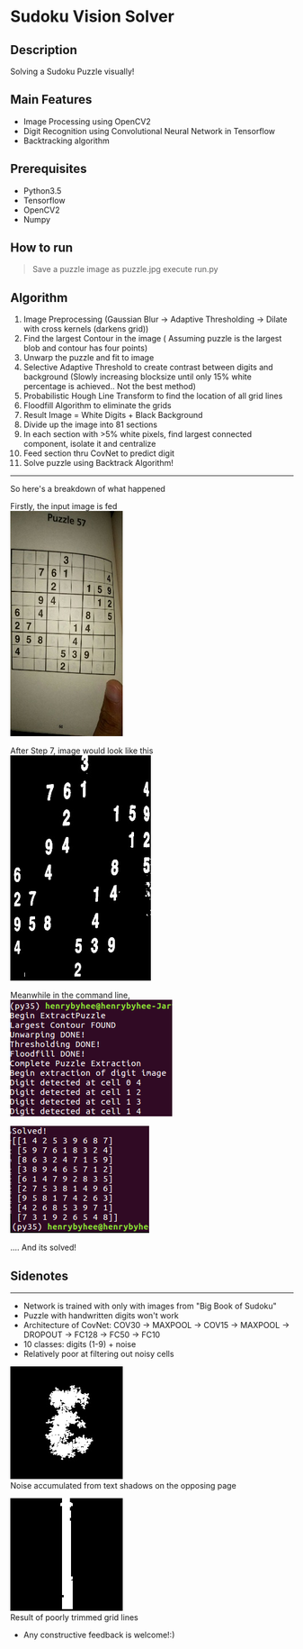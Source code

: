 Sudoku Vision Solver
=================================

## Description

Solving a Sudoku Puzzle visually! 

## Main Features
- Image Processing using OpenCV2
- Digit Recognition using Convolutional Neural Network in Tensorflow
- Backtracking algorithm

## Prerequisites

- Python3.5
- Tensorflow
- OpenCV2
- Numpy

## How to run
> Save a puzzle image as puzzle.jpg
> execute run.py

## Algorithm

1. Image Preprocessing (Gaussian Blur -> Adaptive Thresholding -> Dilate with cross kernels (darkens grid)) 
2. Find the largest Contour in the image ( Assuming puzzle is the largest blob and contour has four points) 
3. Unwarp the puzzle and fit to image
4. Selective Adaptive Threshold to create contrast between digits and background (Slowly increasing blocksize until only 15% white percentage is achieved.. Not the best method) 
5. Probabilistic Hough Line Transform to find the location of all grid lines 
6. Floodfill Algorithm to eliminate the grids
7. Result Image = White Digits + Black Background
8. Divide up the image into 81 sections
9. In each section with >5% white pixels, find largest connected component, isolate it and centralize
10. Feed section thru CovNet to predict digit
11. Solve puzzle using Backtrack Algorithm!

--------------------------------------

So here's a breakdown of what happened

Firstly, the input image is fed <br />
![a](https://github.com/Henry-bee/SudokuVisionSolver/blob/master/displayimages/displaypuzzle.jpg) <br />

After Step 7, image would look like this <br />
![a](https://github.com/Henry-bee/SudokuVisionSolver/blob/master/displayimages/thresholdpuzzle.jpg) <br />

Meanwhile in the command line, <br />
![a](https://github.com/Henry-bee/SudokuVisionSolver/blob/master/displayimages/output_img1.png) <br />

![a](https://github.com/Henry-bee/SudokuVisionSolver/blob/master/displayimages/output_img2.png) <br />

.... And its solved!

## Sidenotes
------------------------

- Network is trained with only with images from "Big Book of Sudoku" 
- Puzzle with handwritten digits won't work
- Architecture of CovNet: COV30 -> MAXPOOL -> COV15 -> MAXPOOL -> DROPOUT -> FC128 -> FC50 -> FC10 
- 10 classes: digits (1-9) + noise
- Relatively poor at filtering out noisy cells

![a](https://github.com/Henry-bee/SudokuVisionSolver/blob/master/displayimages/noise1.jpg) <br />
Noise accumulated from text shadows on the opposing page

![a](https://github.com/Henry-bee/SudokuVisionSolver/blob/master/displayimages/noise2.jpg) <br />
Result of poorly trimmed grid lines

- Any constructive feedback is welcome!:)



